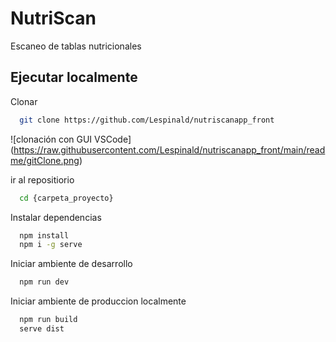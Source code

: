 
# NutriScan

Escaneo de tablas nutricionales


## Ejecutar localmente

Clonar

```bash
  git clone https://github.com/Lespinald/nutriscanapp_front
```

<span>![</span><span>clonación con GUI VSCode</span><span>]</span><span>(</span><span>https://raw.githubusercontent.com/Lespinald/nutriscanapp_front/main/readme/gitClone.png</span><span>)</span>


ir al repositiorio

```bash
  cd {carpeta_proyecto}
```

Instalar dependencias

```bash
  npm install
  npm i -g serve
```

Iniciar ambiente de desarrollo

```bash
  npm run dev
```

Iniciar ambiente de produccion localmente

```bash
  npm run build
  serve dist
```